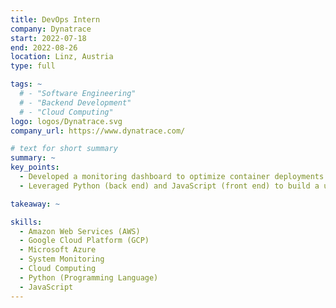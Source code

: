 ```yaml
---
title: DevOps Intern
company: Dynatrace
start: 2022-07-18
end: 2022-08-26
location: Linz, Austria
type: full

tags: ~
  # - "Software Engineering"
  # - "Backend Development"
  # - "Cloud Computing"
logo: logos/Dynatrace.svg
company_url: https://www.dynatrace.com/

# text for short summary
summary: ~
key_points: 
  - Developed a monitoring dashboard to optimize container deployments on GCE, Azure, and AWS.
  - Leveraged Python (back end) and JavaScript (front end) to build a user-friendly interface for production.

takeaway: ~

skills: 
  - Amazon Web Services (AWS)
  - Google Cloud Platform (GCP)
  - Microsoft Azure
  - System Monitoring
  - Cloud Computing
  - Python (Programming Language)
  - JavaScript
---
```

